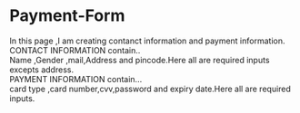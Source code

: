 # Payment-Form
In this page ,I am creating contanct information and payment information.
CONTACT INFORMATION contain..
<br>
Name ,Gender ,mail,Address and pincode.Here all are required inputs excepts address.
<br>
PAYMENT INFORMATION contain...
<br>
card type ,card number,cvv,password and expiry date.Here all are required inputs.
